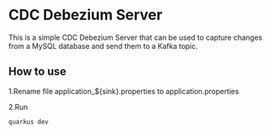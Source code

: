 # CDC Debezium Server
This is a simple CDC Debezium Server that can be used to capture changes from a MySQL database and send them to a Kafka topic.

## How to use
1.Rename file application_${sink}.properties to application.properties

2.Run
```bash
quarkus dev
```